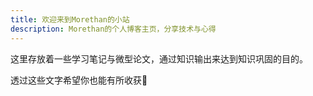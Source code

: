 ```yaml
---
title: 欢迎来到Morethan的小站
description: Morethan的个人博客主页，分享技术与心得
---
```


这里存放着一些学习笔记与微型论文，通过知识输出来达到知识巩固的目的。

透过这些文字希望你也能有所收获🤗